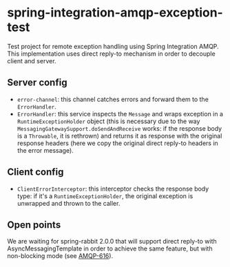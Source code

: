 # spring-integration-amqp-exception-test

Test project for remote exception handling using Spring Integration AMQP. This implementation uses direct reply-to mechanism in order to decouple client and server.

## Server config

- `error-channel`: this channel catches errors and forward them to the `ErrorHandler`.
- `ErrorHandler`: this service inspects the `Message` and wraps exception in a `RuntimeExceptionHolder` object (this is necessary due to the way `MessagingGatewaySupport.doSendAndReceive` works: if the response body is a `Throwable`, it is rethrown) and returns it as response with the original response headers (here we copy the original direct reply-to headers in the error message).

## Client config

- `ClientErrorInterceptor`: this interceptor checks the response body type: if it's a `RuntimeExceptionHolder`, the original exception is unwrapped and thrown to the caller.

## Open points

We are waiting for spring-rabbit 2.0.0 that will support direct reply-to with AsyncMessagingTemplate in order to achieve the same feature, but with non-blocking mode (see [AMQP-616](https://jira.spring.io/browse/AMQP-616)).
